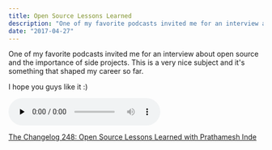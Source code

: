 ```yaml
---
title: Open Source Lessons Learned
description: "One of my favorite podcasts invited me for an interview about open source and the importance of side projects. This is a very nice subject and it's something that shaped my career so far. I hope you guys like it :)"
date: "2017-04-27"
---
```


One of my favorite podcasts invited me for an interview about open source and the importance of side projects. This is a very nice subject and it's something that shaped my career so far.

I hope you guys like it :)

<audio data-theme="night" data-src="https://changelog.com/podcast/248/embed" src="https://cdn.changelog.com/uploads/podcast/248/the-changelog-248.mp3" preload="none" class="changelog-episode" controls></audio><p><a href="https://changelog.com/podcast/248">The Changelog 248: Open Source Lessons Learned with Prathamesh Inde</a></p><script async src="//cdn.changelog.com/embed.js"></script>
